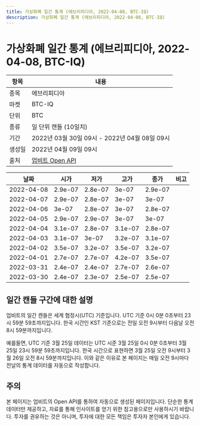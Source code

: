 ```yaml
---
title: 가상화폐 일간 통계 (에브리피디아, 2022-04-08, BTC-IQ)
description: 가상화폐 일간 통계 (에브리피디아, 2022-04-08, BTC-IQ)
---
```



가상화폐 일간 통계 (에브리피디아, 2022-04-08, BTC-IQ)
===

|항목|내용|
|--|--|
|종목|에브리피디아|
|마켓|BTC-IQ|
|단위|BTC|
|종류|일 단위 캔들 (10일치)|
|기간|2022년 03월 30일 09시 - 2022년 04월 08일 09시|
|생성일|2022년 04월 09일 09시|
|출처|[업비트 Open API](https://docs.upbit.com)|


|날짜|시가|저가|고가|종가|비고|
|--|--|--|--|--|--|
|2022-04-08|2.9e-07|2.8e-07|3e-07|2.9e-07|    |
|2022-04-07|2.9e-07|2.8e-07|3e-07|3e-07|    |
|2022-04-06|3e-07|2.8e-07|3e-07|2.8e-07|    |
|2022-04-05|2.9e-07|2.9e-07|3e-07|3e-07|    |
|2022-04-04|3.1e-07|2.8e-07|3.1e-07|2.8e-07|    |
|2022-04-03|3.1e-07|3e-07|3.2e-07|3.1e-07|    |
|2022-04-02|3.5e-07|3.2e-07|3.5e-07|3.2e-07|    |
|2022-04-01|2.7e-07|2.7e-07|4.2e-07|3.5e-07|    |
|2022-03-31|2.4e-07|2.4e-07|2.7e-07|2.6e-07|    |
|2022-03-30|2.4e-07|2.3e-07|2.5e-07|2.5e-07|    |


일간 캔들 구간에 대한 설명
---


업비트의 일간 캔들은 세계 협정시(UTC) 기준입니다. 
UTC 기준 0시 0분 0초부터 23시 59분 59초까지입니다. 
한국 시간인 KST 기준으로는 전일 오전 9시부터 다음날 오전 8시 59분까지입니다. 


예를들면, UTC 기준 3월 25일 데이터는 UTC 시준 3월 25일 0시 0분 0초부터 3월 25일 23시 59분 59초까지입니다. 
한국 시간으로 표현하면 3월 25일 오전 9시부터 3월 26일 오전 8시 59분까지입니다. 
이와 같은 이유로 본 페이지는 매일 오전 9시마다 전날의 통계 데이터를 자동으로 작성합니다. 


주의
---


본 페이지는 업비트의 Open API를 통하여 자동으로 생성된 페이지입니다. 
단순한 통계 데이터만 제공하고, 자료를 통해 인사이트를 얻기 위한 참고용으로만 사용하시기 바랍니다. 
투자를 권유하는 것은 아니며, 투자에 대한 모든 책임은 투자자 본인에게 있습니다. 
